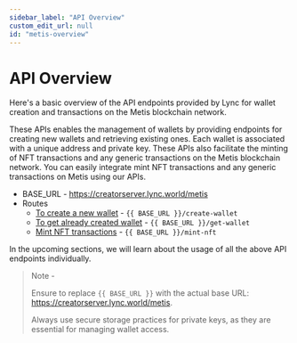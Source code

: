 ```yaml
---
sidebar_label: "API Overview"
custom_edit_url: null
id: "metis-overview"
---
```


# API Overview

Here's a basic overview of the API endpoints provided by Lync for wallet creation and transactions on the Metis blockchain network.

These APIs enables the management of wallets by providing endpoints for creating new wallets and retrieving existing ones. Each wallet is associated with a unique address and private key. These APIs also facilitate the minting of NFT transactions and any generic transactions on the Metis blockchain network. You can easily integrate mint NFT transactions and any generic transactions on Metis using our APIs.

- BASE_URL - https://creatorserver.lync.world/metis
- Routes
  - [To create a new wallet](./create-new-wallet.mdx) - `{{ BASE_URL }}/create-wallet`
  - [To get already created wallet](./get-already-created-wallet.mdx) - `{{ BASE_URL }}/get-wallet`
  - [Mint NFT transactions](./mint-nft-transactions.mdx) - `{{ BASE_URL }}/mint-nft`

In the upcoming sections, we will learn about the usage of all the above API endpoints individually.

> Note -
>
> Ensure to replace `{{ BASE_URL }}` with the actual base URL: https://creatorserver.lync.world/metis.
>
> Always use secure storage practices for private keys, as they are essential for managing wallet access.
